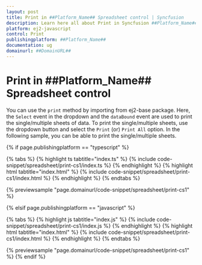 ```yaml
---
layout: post
title: Print in ##Platform_Name## Spreadsheet control | Syncfusion
description: Learn here all about Print in Syncfusion ##Platform_Name## Spreadsheet control of Syncfusion Essential JS 2 and more.
platform: ej2-javascript
control: Print 
publishingplatform: ##Platform_Name##
documentation: ug
domainurl: ##DomainURL##
---
```


# Print in ##Platform_Name## Spreadsheet control

You can use the `print` method by importing from ej2-base package. Here, the `Select` event in the dropdown and the `dataBound` event are used to print the single/multiple sheets of data. To print the single/multiple sheets, use the dropdown button and select the `Print` (or) `Print All` option. In the following sample, you can be able to print the single/multiple sheets.

{% if page.publishingplatform == "typescript" %}

 {% tabs %}
{% highlight ts tabtitle="index.ts" %}
{% include code-snippet/spreadsheet/print-cs1/index.ts %}
{% endhighlight %}
{% highlight html tabtitle="index.html" %}
{% include code-snippet/spreadsheet/print-cs1/index.html %}
{% endhighlight %}
{% endtabs %}
        
{% previewsample "page.domainurl/code-snippet/spreadsheet/print-cs1" %}

{% elsif page.publishingplatform == "javascript" %}

{% tabs %}
{% highlight js tabtitle="index.js" %}
{% include code-snippet/spreadsheet/print-cs1/index.js %}
{% endhighlight %}
{% highlight html tabtitle="index.html" %}
{% include code-snippet/spreadsheet/print-cs1/index.html %}
{% endhighlight %}
{% endtabs %}

{% previewsample "page.domainurl/code-snippet/spreadsheet/print-cs1" %}
{% endif %}